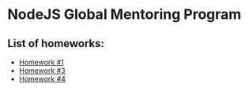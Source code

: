 # NodeJS Global Mentoring Program

## List of homeworks:

- [Homework #1](./homeworks/hw_1.pdf)
- [Homework #3](./homeworks/hw_3.pdf)
- [Homework #4](./homeworks/hw_4.pdf)
